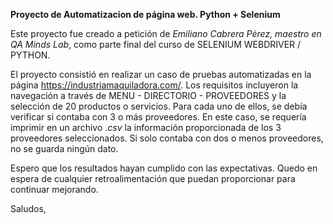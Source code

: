 **Proyecto de Automatizacion de página web.
Python + Selenium**

Este proyecto fue creado a petición de *Emiliano Cabrera Pérez, maestro en QA Minds Lab*, como parte final del curso de SELENIUM WEBDRIVER / PYTHON. 

El proyecto consistió en realizar un caso de pruebas automatizadas en la página https://industriamaquiladora.com/. Los requisitos incluyeron la navegación a través de MENU - DIRECTORIO - PROVEEDORES y la selección de 20 productos o servicios. Para cada uno de ellos, se debía verificar si contaba con 3 o más proveedores. En este caso, se requería imprimir en un archivo .*csv* la información proporcionada de los 3 proveedores seleccionados. Si solo contaba con dos o menos proveedores, no se guarda ningún dato.

Espero que los resultados hayan cumplido con las expectativas. Quedo en espera de cualquier retroalimentación que puedan proporcionar para continuar mejorando.

Saludos,